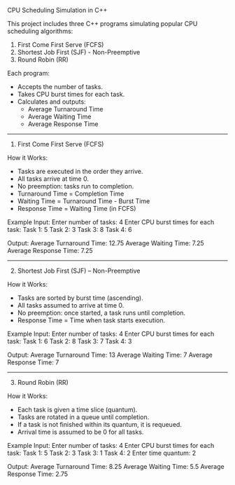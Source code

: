 CPU Scheduling Simulation in C++

This project includes three C++ programs simulating popular CPU scheduling algorithms:

1. First Come First Serve (FCFS)
2. Shortest Job First (SJF) - Non-Preemptive
3. Round Robin (RR)

Each program:
- Accepts the number of tasks.
- Takes CPU burst times for each task.
- Calculates and outputs:
  - Average Turnaround Time
  - Average Waiting Time
  - Average Response Time

---

1. First Come First Serve (FCFS)

How it Works:
- Tasks are executed in the order they arrive.
- All tasks arrive at time 0.
- No preemption: tasks run to completion.
- Turnaround Time = Completion Time
- Waiting Time = Turnaround Time - Burst Time
- Response Time = Waiting Time (in FCFS)

Example Input:
Enter number of tasks: 4
Enter CPU burst times for each task:
Task 1: 5
Task 2: 3
Task 3: 8
Task 4: 6

Output:
Average Turnaround Time: 12.75
Average Waiting Time: 7.25
Average Response Time: 7.25

---

2. Shortest Job First (SJF) – Non-Preemptive

How it Works:
- Tasks are sorted by burst time (ascending).
- All tasks assumed to arrive at time 0.
- No preemption: once started, a task runs until completion.
- Response Time = Time when task starts execution.

Example Input:
Enter number of tasks: 4
Enter CPU burst times for each task:
Task 1: 6
Task 2: 8
Task 3: 7
Task 4: 3

Output:
Average Turnaround Time: 13
Average Waiting Time: 7
Average Response Time: 7

---

3. Round Robin (RR)

How it Works:
- Each task is given a time slice (quantum).
- Tasks are rotated in a queue until completion.
- If a task is not finished within its quantum, it is requeued.
- Arrival time is assumed to be 0 for all tasks.

Example Input:
Enter number of tasks: 4
Enter CPU burst times for each task:
Task 1: 5
Task 2: 3
Task 3: 1
Task 4: 2
Enter time quantum: 2

Output:
Average Turnaround Time: 8.25
Average Waiting Time: 5.5
Average Response Time: 2.75
